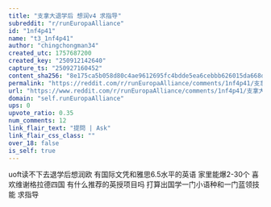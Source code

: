 ```yaml
---
title: "支拿大退学后 想润v4 求指导"
subreddit: "r/runEuropaAlliance"
id: "1nf4p41"
name: "t3_1nf4p41"
author: "chingchongman34"
created_utc: 1757687200
created_key: "250912142640"
capture_ts: "250927160452"
content_sha256: "8e175ca5b058d80c4ae9612695fc4bdde5ea6cebbb626015da668d2f315169b4"
permalink: "https://reddit.com/r/runEuropaAlliance/comments/1nf4p41/支拿大退学后_想润v4_求指导/"
url: "https://www.reddit.com/r/runEuropaAlliance/comments/1nf4p41/支拿大退学后_想润v4_求指导/"
domain: "self.runEuropaAlliance"
ups: 0
upvote_ratio: 0.35
num_comments: 12
link_flair_text: "提問 | Ask"
link_flair_css_class: ""
over_18: false
is_self: true
---
```


uoft读不下去退学后想润欧 有国际文凭和雅思6.5水平的英语 家里能爆2-30个
喜欢维谢格拉德四国 有什么推荐的英授项目吗
打算出国学一门小语种和一门蓝领技能 求指导
